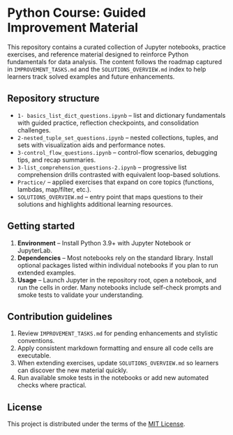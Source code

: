 # Python Course: Guided Improvement Material

This repository contains a curated collection of Jupyter notebooks, practice exercises, and reference material designed to reinforce Python fundamentals for data analysis. The content follows the roadmap captured in `IMPROVEMENT_TASKS.md` and the `SOLUTIONS_OVERVIEW.md` index to help learners track solved examples and future enhancements.

## Repository structure

- `1- basics_list_dict_questions.ipynb` – list and dictionary fundamentals with guided practice, reflection checkpoints, and consolidation challenges.
- `2-nested_tuple_set_questions.ipynb` – nested collections, tuples, and sets with visualization aids and performance notes.
- `3-control_flow_questions.ipynb` – control-flow scenarios, debugging tips, and recap summaries.
- `3-list_comprehension_questions-2.ipynb` – progressive list comprehension drills contrasted with equivalent loop-based solutions.
- `Practice/` – applied exercises that expand on core topics (functions, lambdas, map/filter, etc.).
- `SOLUTIONS_OVERVIEW.md` – entry point that maps questions to their solutions and highlights additional learning resources.

## Getting started

1. **Environment** – Install Python 3.9+ with Jupyter Notebook or JupyterLab.
2. **Dependencies** – Most notebooks rely on the standard library. Install optional packages listed within individual notebooks if you plan to run extended examples.
3. **Usage** – Launch Jupyter in the repository root, open a notebook, and run the cells in order. Many notebooks include self-check prompts and smoke tests to validate your understanding.

## Contribution guidelines

1. Review `IMPROVEMENT_TASKS.md` for pending enhancements and stylistic conventions.
2. Apply consistent markdown formatting and ensure all code cells are executable.
3. When extending exercises, update `SOLUTIONS_OVERVIEW.md` so learners can discover the new material quickly.
4. Run available smoke tests in the notebooks or add new automated checks where practical.

## License

This project is distributed under the terms of the [MIT License](LICENSE).
